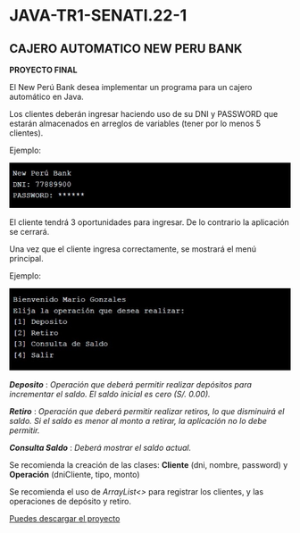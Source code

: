# JAVA-TR1-SENATI.22-1
## CAJERO AUTOMATICO NEW PERU BANK
**PROYECTO FINAL**


El New Perú Bank desea implementar un programa para un cajero automático en
Java.

Los clientes deberán ingresar haciendo uso de su DNI y PASSWORD que estarán
almacenados en arreglos de variables (tener por lo menos 5 clientes).

Ejemplo:

![Imagen pidiendo datos al usuario](img/entrada.jpeg)

El cliente tendrá 3 oportunidades para ingresar. De lo contrario la aplicación se
cerrará.

Una vez que el cliente ingresa correctamente, se mostrará el menú principal.

Ejemplo:

![Menú de opciones del cajero](img/entrada2.jpeg)

***Deposito*** : *Operación que deberá permitir realizar depósitos para incrementar el
saldo. El saldo inicial es cero (S/. 0.00).*

***Retiro*** : *Operación que deberá permitir realizar retiros, lo que disminuirá el saldo. Si
el saldo es menor al monto a retirar, la aplicación no lo debe permitir.*

***Consulta Saldo*** : *Deberá mostrar el saldo actual.*

Se recomienda la creación de las clases: **Cliente** (dni, nombre, password) y
**Operación** (dniCliente, tipo, monto)

Se recomienda el uso de *ArrayList<>* para registrar los clientes, y las operaciones de
depósito y retiro.


[Puedes descargar el proyecto](https://github.com/YdaliaS/JAVA-TR1-SENATI.22-1/archive/refs/heads/main.zip)

